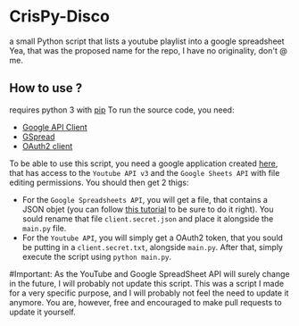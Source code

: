 # CrisPy-Disco
a small Python script that lists a youtube playlist into a google spreadsheet
Yea, that was the proposed name for the repo, I have no originality, don't @ me.

## How to use ?
requires python 3 with [pip](https://pypi.org/project/pip/)
To run the source code, you need:
*  [Google API Client](https://github.com/googleapis/google-api-python-client)
*  [GSpread](https://gspread.readthedocs.io/en/latest/)
*  [OAuth2 client](https://pypi.org/project/oauth2client/)

To be able to use this script, you need a google application created [here](https://console.developers.google.com/apis), that has access to the `Youtube API v3` and the `Google Sheets API` with file editing permissions. You should then get 2 thigs:
*  For the `Google Spreadsheets API`, you will get a file, that contains a JSON objet (you can follow [this tutorial](https://www.twilio.com/blog/2017/02/an-easy-way-to-read-and-write-to-a-google-spreadsheet-in-python.html) to be sure to do it right). You sould rename that file `client.secret.json` and place it alongside the `main.py` file.
*  For the `Youtube API`, you will simply get a OAuth2 token, that you sould be putting in a `client.secret.txt`, alongside `main.py`.
After that, simply execute the script using `python main.py`.

#Important:
As the YouTube and Google SpreadSheet API will surely change in the future, I will probably not update this script. This was a script I made for a very specific purpose, and I will probably not feel the need to update it anymore. You are, however, free and encouraged to make pull requests to update it yourself.
